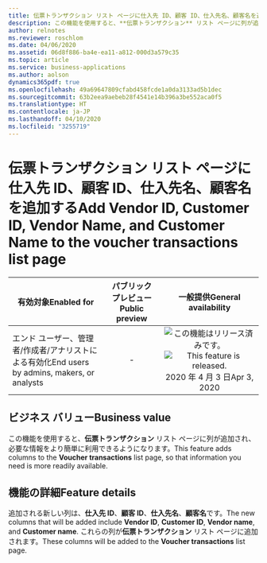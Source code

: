 ```yaml
---
title: 伝票トランザクション リスト ページに仕入先 ID、顧客 ID、仕入先名、顧客名を追加する
description: この機能を使用すると、**伝票トランザクション** リスト ページに列が追加され、必要な情報をより簡単に利用できるようになります。
author: relnotes
ms.reviewer: roschlom
ms.date: 04/06/2020
ms.assetid: 06d8f886-ba4e-ea11-a812-000d3a579c35
ms.topic: article
ms.service: business-applications
ms.author: aolson
dynamics365pdf: true
ms.openlocfilehash: 49a69647809cfabd458fcde1a0da3133ad5b1dec
ms.sourcegitcommit: 63b2eea9aebeb28f4541e14b396a3be552aca0f5
ms.translationtype: HT
ms.contentlocale: ja-JP
ms.lasthandoff: 04/10/2020
ms.locfileid: "3255719"
---
```

# <a name="add-vendor-id-customer-id-vendor-name-and-customer-name-to-the-voucher-transactions-list-page"></a><span data-ttu-id="a7ae1-103">伝票トランザクション リスト ページに仕入先 ID、顧客 ID、仕入先名、顧客名を追加する</span><span class="sxs-lookup"><span data-stu-id="a7ae1-103">Add Vendor ID, Customer ID, Vendor Name, and Customer Name to the voucher transactions list page</span></span>


| <span data-ttu-id="a7ae1-104">有効対象</span><span class="sxs-lookup"><span data-stu-id="a7ae1-104">Enabled for</span></span>    |  <span data-ttu-id="a7ae1-105">パブリック プレビュー</span><span class="sxs-lookup"><span data-stu-id="a7ae1-105">Public preview</span></span> | <span data-ttu-id="a7ae1-106">一般提供</span><span class="sxs-lookup"><span data-stu-id="a7ae1-106">General availability</span></span> | 
| ---------- | :----------: |:----------: |
|<span data-ttu-id="a7ae1-107">エンド ユーザー、管理者/作成者/アナリストによる有効化</span><span class="sxs-lookup"><span data-stu-id="a7ae1-107">End users by admins, makers, or analysts</span></span>|-| <span data-ttu-id="a7ae1-108">![この機能はリリース済みです。](/dynamics365-release-plan/media/green-checkmark.png "この機能はリリース済みです。")</span><span class="sxs-lookup"><span data-stu-id="a7ae1-108">![This feature is released.](/dynamics365-release-plan/media/green-checkmark.png "This feature is released.")</span></span> <span data-ttu-id="a7ae1-109">2020 年 4 月 3 日</span><span class="sxs-lookup"><span data-stu-id="a7ae1-109">Apr 3, 2020</span></span>|


## <a name="business-value"></a><span data-ttu-id="a7ae1-110">ビジネス バリュー</span><span class="sxs-lookup"><span data-stu-id="a7ae1-110">Business value</span></span>
<!-- bv start -->
<span data-ttu-id="a7ae1-111">この機能を使用すると、**伝票トランザクション** リスト ページに列が追加され、必要な情報をより簡単に利用できるようになります。</span><span class="sxs-lookup"><span data-stu-id="a7ae1-111">This feature adds columns to the **Voucher transactions** list page, so that information you need is more readily available.</span></span>
<!-- bv end -->



## <a name="feature-details"></a><span data-ttu-id="a7ae1-112">機能の詳細</span><span class="sxs-lookup"><span data-stu-id="a7ae1-112">Feature details</span></span>
<!--feature detail start -->
<span data-ttu-id="a7ae1-113">追加される新しい列は、**仕入先 ID**、**顧客 ID**、**仕入先名**、**顧客名**です。</span><span class="sxs-lookup"><span data-stu-id="a7ae1-113">The new columns that will be added include **Vendor ID**,  **Customer ID**,  **Vendor name**,  and **Customer name**.</span></span> <span data-ttu-id="a7ae1-114">これらの列が**伝票トランザクション** リスト ページに追加されます。</span><span class="sxs-lookup"><span data-stu-id="a7ae1-114">These columns will be added to the **Voucher transactions** list page.</span></span>
<!--feature detail end -->









